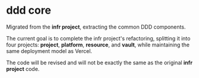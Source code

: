 # ddd core

Migrated from the **infr project**, extracting the common DDD components.

The current goal is to complete the infr project's refactoring, splitting it into four projects:
**project**, **platform**, **resource**, and **vault**,
while maintaining the same deployment model as Vercel.

The code will be revised and will not be exactly the same as the original **infr project** code.
